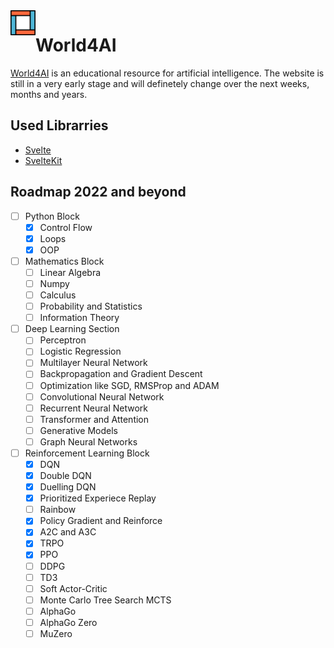 <img src='logo.svg' align="left" width="40px" margin="20px">

# World4AI

[World4AI](https://world4ai.org) is an educational resource for artificial intelligence. The website is still in a very early stage and will definetely change over the next weeks, months and years. 


## Used Librarries

* [Svelte](https://svelte.dev/)
* [SvelteKit](https://kit.svelte.dev/)

## Roadmap 2022 and beyond

- [ ] Python Block
    - [x] Control Flow
    - [x] Loops 
    - [x] OOP

- [ ] Mathematics Block
    - [ ] Linear Algebra
    - [ ] Numpy
    - [ ] Calculus
    - [ ] Probability and Statistics
    - [ ] Information Theory

- [ ] Deep Learning Section
    - [ ] Perceptron
    - [ ] Logistic Regression
    - [ ] Multilayer Neural Network 
    - [ ] Backpropagation and Gradient Descent
    - [ ] Optimization like SGD, RMSProp and ADAM 
    - [ ] Convolutional Neural Network 
    - [ ] Recurrent Neural Network 
    - [ ] Transformer and Attention 
    - [ ] Generative Models 
    - [ ] Graph Neural Networks

- [ ] Reinforcement Learning Block
    - [x] DQN
    - [x] Double DQN
    - [x] Duelling DQN
    - [x] Prioritized Experiece Replay
    - [ ] Rainbow
    - [x] Policy Gradient and Reinforce
    - [x] A2C and A3C
    - [x]  TRPO
    - [x] PPO
    - [ ] DDPG
    - [ ] TD3
    - [ ] Soft Actor-Critic
    - [ ] Monte Carlo Tree Search MCTS
    - [ ] AlphaGo
    - [ ] AlphaGo Zero
    - [ ] MuZero
